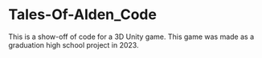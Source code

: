 # Tales-Of-Alden_Code
This is a show-off of code for a 3D Unity game.
This game was made as a graduation high school project in 2023.
